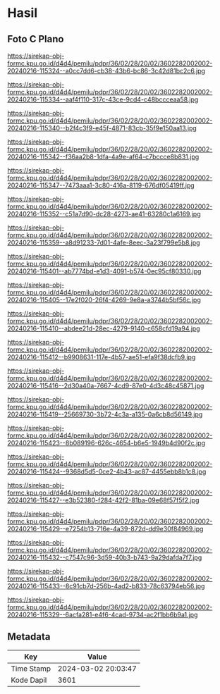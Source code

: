 # Hasil

## Foto C Plano

https://sirekap-obj-formc.kpu.go.id/d4d4/pemilu/pdpr/36/02/28/20/02/3602282002002-20240216-115324--a0cc7dd6-cb38-43b6-bc86-3c42d81bc2c6.jpg

https://sirekap-obj-formc.kpu.go.id/d4d4/pemilu/pdpr/36/02/28/20/02/3602282002002-20240216-115334--aaf4f110-317c-43ce-9cd4-c48bccceaa58.jpg

https://sirekap-obj-formc.kpu.go.id/d4d4/pemilu/pdpr/36/02/28/20/02/3602282002002-20240216-115340--b2f4c3f9-e45f-4871-83cb-35f9e150aa13.jpg

https://sirekap-obj-formc.kpu.go.id/d4d4/pemilu/pdpr/36/02/28/20/02/3602282002002-20240216-115342--f36aa2b8-1dfa-4a9e-af64-c7bccce8b831.jpg

https://sirekap-obj-formc.kpu.go.id/d4d4/pemilu/pdpr/36/02/28/20/02/3602282002002-20240216-115347--7473aaa1-3c80-416a-8119-676df05419ff.jpg

https://sirekap-obj-formc.kpu.go.id/d4d4/pemilu/pdpr/36/02/28/20/02/3602282002002-20240216-115352--c51a7d90-dc28-4273-ae41-63280c1a6169.jpg

https://sirekap-obj-formc.kpu.go.id/d4d4/pemilu/pdpr/36/02/28/20/02/3602282002002-20240216-115359--a8d91233-7d01-4afe-8eec-3a23f799e5b8.jpg

https://sirekap-obj-formc.kpu.go.id/d4d4/pemilu/pdpr/36/02/28/20/02/3602282002002-20240216-115401--ab7774bd-e1d3-4091-b574-0ec95cf80330.jpg

https://sirekap-obj-formc.kpu.go.id/d4d4/pemilu/pdpr/36/02/28/20/02/3602282002002-20240216-115405--17e2f020-26f4-4269-9e8a-a3744b5bf56c.jpg

https://sirekap-obj-formc.kpu.go.id/d4d4/pemilu/pdpr/36/02/28/20/02/3602282002002-20240216-115410--abdee21d-28ec-4279-9140-c658cfd19a94.jpg

https://sirekap-obj-formc.kpu.go.id/d4d4/pemilu/pdpr/36/02/28/20/02/3602282002002-20240216-115412--b9908631-117e-4b57-ae51-efa9f38dcfb9.jpg

https://sirekap-obj-formc.kpu.go.id/d4d4/pemilu/pdpr/36/02/28/20/02/3602282002002-20240216-115416--2d30a40a-7667-4cd9-87e0-4d3c48c45871.jpg

https://sirekap-obj-formc.kpu.go.id/d4d4/pemilu/pdpr/36/02/28/20/02/3602282002002-20240216-115419--25669730-3b72-4c3a-a135-0a6cb8d56149.jpg

https://sirekap-obj-formc.kpu.go.id/d4d4/pemilu/pdpr/36/02/28/20/02/3602282002002-20240216-115423--8b089196-626c-4654-b6e5-1949b4d90f2c.jpg

https://sirekap-obj-formc.kpu.go.id/d4d4/pemilu/pdpr/36/02/28/20/02/3602282002002-20240216-115424--9368d5d5-0ce2-4b43-ac87-4455ebb8b1c8.jpg

https://sirekap-obj-formc.kpu.go.id/d4d4/pemilu/pdpr/36/02/28/20/02/3602282002002-20240216-115427--e3b52380-f284-42f2-81ba-09e68f57f5f2.jpg

https://sirekap-obj-formc.kpu.go.id/d4d4/pemilu/pdpr/36/02/28/20/02/3602282002002-20240216-115429--e7254b13-716e-4a39-872d-dd9e30f84969.jpg

https://sirekap-obj-formc.kpu.go.id/d4d4/pemilu/pdpr/36/02/28/20/02/3602282002002-20240216-115432--c7547c96-3d59-40b3-b743-9a29dafda7f7.jpg

https://sirekap-obj-formc.kpu.go.id/d4d4/pemilu/pdpr/36/02/28/20/02/3602282002002-20240216-115433--8c91cb7d-256b-4ad2-b833-78c63794eb56.jpg

https://sirekap-obj-formc.kpu.go.id/d4d4/pemilu/pdpr/36/02/28/20/02/3602282002002-20240216-115329--6acfa281-e4f6-4cad-9734-ac2f1bb6b9a1.jpg


## Metadata

| Key        | Value               |
| ---------- | ------------------- |
| Time Stamp | 2024-03-02 20:03:47 |
| Kode Dapil | 3601                |



